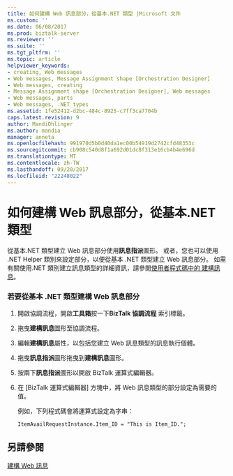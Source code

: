 ```yaml
---
title: 如何建構 Web 訊息部分，從基本.NET 類型 |Microsoft 文件
ms.custom: ''
ms.date: 06/08/2017
ms.prod: biztalk-server
ms.reviewer: ''
ms.suite: ''
ms.tgt_pltfrm: ''
ms.topic: article
helpviewer_keywords:
- creating, Web messages
- Web messages, Message Assignment shape [Orchestration Designer]
- Web messages, creating
- Message Assignment shape [Orchestration Designer], Web messages
- Web messages, parts
- Web messages, .NET types
ms.assetid: 1fe52412-d2bc-484c-8925-c7ff3ca7704b
caps.latest.revision: 9
author: MandiOhlinger
ms.author: mandia
manager: anneta
ms.openlocfilehash: 991970d5b0d40da1ec00b54919d2742cfd48353c
ms.sourcegitcommit: cb908c540d8f1a692d01dc8f313e16cb4b4e696d
ms.translationtype: MT
ms.contentlocale: zh-TW
ms.lasthandoff: 09/20/2017
ms.locfileid: "22248022"
---
```

# <a name="how-to-construct-a-web-message-part-from-a-primitive-net-type"></a>如何建構 Web 訊息部分，從基本.NET 類型
從基本.NET 類型建立 Web 訊息部分使用**訊息指派**圖形。 或者，您也可以使用 .NET Helper 類別來設定部分，以便從基本 .NET 類型建立 Web 訊息部分。 如需有關使用.NET 類別建立訊息類型的詳細資訊，請參閱[使用者程式碼中的 建構訊息](../core/constructing-messages-in-user-code.md)。  
  
### <a name="to-construct-a-web-message-part-from-a-primitive-net-type"></a>若要從基本 .NET 類型建構 Web 訊息部分  
  
1.  開啟協調流程，開啟**工具箱**按一下**BizTalk 協調流程** 索引標籤。  
  
2.  拖曳**建構訊息**圖形至協調流程。  
  
3.  編輯**建構訊息**屬性，以包括您建立 Web 訊息類型的訊息執行個體。  
  
4.  拖曳**訊息指派**圖形拖曳到**建構訊息**圖形。  
  
5.  按兩下**訊息指派**圖形以開啟 BizTalk 運算式編輯器。  
  
6.  在 [BizTalk 運算式編輯器] 方塊中，將 Web 訊息類型的部分設定為需要的值。  
  
     例如，下列程式碼會將運算式設定為字串：  
  
    ```  
    ItemAvailRequestInstance.Item_ID = "This is Item_ID.";  
    ```  
  
## <a name="see-also"></a>另請參閱  
 [建構 Web 訊息](../core/constructing-web-messages.md)